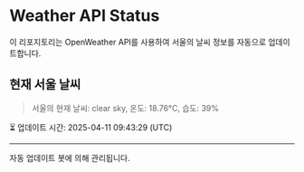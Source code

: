 
# Weather API Status

이 리포지토리는 OpenWeather API를 사용하여 서울의 날씨 정보를 자동으로 업데이트합니다.

## 현재 서울 날씨
> 서울의 현재 날씨: clear sky, 온도: 18.76°C, 습도: 39%

⏳ 업데이트 시간: 2025-04-11 09:43:29 (UTC)

---
자동 업데이트 봇에 의해 관리됩니다.
